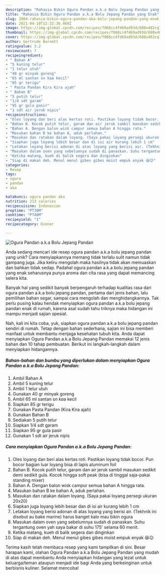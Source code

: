 ```yaml
---
description: "Rahasia Bikin Ogura Pandan a.k.a Bolu Jepang Pandan yang Enak"
title: "Rahasia Bikin Ogura Pandan a.k.a Bolu Jepang Pandan yang Enak"
slug: 3804-rahasia-bikin-ogura-pandan-aka-bolu-jepang-pandan-yang-enak
date: 2021-04-10T12:32:36.469Z
image: https://img-global.cpcdn.com/recipes/f068cc4fd69ad93d/680x482cq70/ogura-pandan-aka-bolu-jepang-pandan-foto-resep-utama.jpg
thumbnail: https://img-global.cpcdn.com/recipes/f068cc4fd69ad93d/680x482cq70/ogura-pandan-aka-bolu-jepang-pandan-foto-resep-utama.jpg
cover: https://img-global.cpcdn.com/recipes/f068cc4fd69ad93d/680x482cq70/ogura-pandan-aka-bolu-jepang-pandan-foto-resep-utama.jpg
author: Gertrude Barnett
ratingvalue: 3.2
reviewcount: 7
recipeingredient:
- " Bahan A"
- "5 kuning telur"
- "1 telur utuh"
- "40 gr minyak goreng"
- "65 ml santan sn kaa kecil"
- "85 gr terigu"
- " Pasta Pandan Kira Kira ajah"
- " Bahan B"
- "5 putih telur"
- "1/4 sdt garam"
- "95 gr gula pasir"
- "1 sdt air jeruk nipis"
recipeinstructions:
- "Oles loyang dan beri alas kertas roti. Pastikan loyang tidak bocor. Pun bocor bagian luar loyang bisa di lapis aluminum foil"
- "Bahan B. Kocok putih telur, garam dan air jeruk sambil masukan sedikit demi sedikit gula. Kocok hingga soft peak (bisa di tinggal saja-pakai standing mixer)"
- "Bahan A. Dengan balon wisk campur semua bahan A hingga rata."
- "Masukan bahan B ke bahan A, aduk perlahan."
- "Masukan dan ratakan dalam loyang. (Saya pakai loyang persegi ukuran 20x20)"
- "Siapkan juga loyang lebih besar dan di isi air kurang lebih 1 cm"
- "Letakan loyang berisi adonan di atas loyang yang berisi air. (Tekhnik ini disebut au bake marine) harus banget kalo mau bikin ogura"
- "Masukan dalam oven yang sebelumnya sudah di panaskan. Suhu tergantung oven yah saya bakar di suhu 175&#39; selama 60 menit."
- "Ketika matang, kueh di balik segera dan dinginkan"
- "Siap di makan deh. Menul menul gibes gibes moist empuk enyak 😆😉"
categories:
- Resep
tags:
- ogura
- pandan
- aka

katakunci: ogura pandan aka 
nutrition: 213 calories
recipecuisine: Indonesian
preptime: "PT30M"
cooktime: "PT40M"
recipeyield: "1"
recipecategory: Dinner

---
```



![Ogura Pandan a.k.a Bolu Jepang Pandan](https://img-global.cpcdn.com/recipes/f068cc4fd69ad93d/680x482cq70/ogura-pandan-aka-bolu-jepang-pandan-foto-resep-utama.jpg)

Anda sedang mencari ide resep ogura pandan a.k.a bolu jepang pandan yang unik? Cara menyiapkannya memang tidak terlalu sulit namun tidak gampang juga. Jika keliru mengolah maka hasilnya tidak akan memuaskan dan bahkan tidak sedap. Padahal ogura pandan a.k.a bolu jepang pandan yang enak seharusnya punya aroma dan cita rasa yang dapat memancing selera kita.

Banyak hal yang sedikit banyak berpengaruh terhadap kualitas rasa dari ogura pandan a.k.a bolu jepang pandan, pertama dari jenis bahan, lalu pemilihan bahan segar, sampai cara mengolah dan menghidangkannya. Tak perlu pusing kalau hendak menyiapkan ogura pandan a.k.a bolu jepang pandan enak di rumah, karena asal sudah tahu triknya maka hidangan ini mampu menjadi sajian spesial.




Nah, kali ini kita coba, yuk, siapkan ogura pandan a.k.a bolu jepang pandan sendiri di rumah. Tetap dengan bahan sederhana, sajian ini bisa memberi manfaat untuk membantu menjaga kesehatan tubuh kita. Anda dapat menyiapkan Ogura Pandan a.k.a Bolu Jepang Pandan memakai 12 jenis bahan dan 10 tahap pembuatan. Berikut ini langkah-langkah dalam menyiapkan hidangannya.

<!--inarticleads1-->

##### Bahan-bahan dan bumbu yang diperlukan dalam menyiapkan Ogura Pandan a.k.a Bolu Jepang Pandan:

1. Ambil  Bahan A
1. Ambil 5 kuning telur
1. Ambil 1 telur utuh
1. Gunakan 40 gr minyak goreng
1. Ambil 65 ml santan s*n ka*a kecil
1. Siapkan 85 gr terigu
1. Gunakan  Pasta Pandan (Kira Kira ajah)
1. Gunakan  Bahan B
1. Sediakan 5 putih telur
1. Siapkan 1/4 sdt garam
1. Siapkan 95 gr gula pasir
1. Gunakan 1 sdt air jeruk nipis




<!--inarticleads2-->

##### Cara menyiapkan Ogura Pandan a.k.a Bolu Jepang Pandan:

1. Oles loyang dan beri alas kertas roti. Pastikan loyang tidak bocor. Pun bocor bagian luar loyang bisa di lapis aluminum foil
1. Bahan B. Kocok putih telur, garam dan air jeruk sambil masukan sedikit demi sedikit gula. Kocok hingga soft peak (bisa di tinggal saja-pakai standing mixer)
1. Bahan A. Dengan balon wisk campur semua bahan A hingga rata.
1. Masukan bahan B ke bahan A, aduk perlahan.
1. Masukan dan ratakan dalam loyang. (Saya pakai loyang persegi ukuran 20x20)
1. Siapkan juga loyang lebih besar dan di isi air kurang lebih 1 cm
1. Letakan loyang berisi adonan di atas loyang yang berisi air. (Tekhnik ini disebut au bake marine) harus banget kalo mau bikin ogura
1. Masukan dalam oven yang sebelumnya sudah di panaskan. Suhu tergantung oven yah saya bakar di suhu 175&#39; selama 60 menit.
1. Ketika matang, kueh di balik segera dan dinginkan
1. Siap di makan deh. Menul menul gibes gibes moist empuk enyak 😆😉




Terima kasih telah membaca resep yang kami tampilkan di sini. Besar harapan kami, olahan Ogura Pandan a.k.a Bolu Jepang Pandan yang mudah di atas dapat membantu Anda menyiapkan hidangan yang lezat untuk keluarga/teman ataupun menjadi ide bagi Anda yang berkeinginan untuk berbisnis kuliner. Selamat mencoba!
